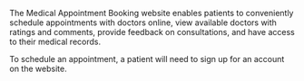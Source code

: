 The Medical Appointment Booking website enables patients to conveniently schedule appointments with doctors online, view available doctors with ratings and comments, provide feedback on consultations, and have access to their medical records.

To schedule an appointment, a patient will need to sign up for an account on the website.